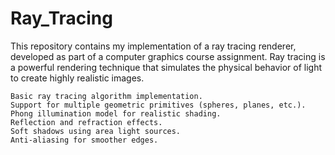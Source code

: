 # Ray_Tracing
This repository contains my implementation of a ray tracing renderer, developed as part of a computer graphics course assignment. Ray tracing is a powerful rendering technique that simulates the physical behavior of light to create highly realistic images.

	Basic ray tracing algorithm implementation.
	Support for multiple geometric primitives (spheres, planes, etc.).
	Phong illumination model for realistic shading.
	Reflection and refraction effects.
	Soft shadows using area light sources.
	Anti-aliasing for smoother edges.
